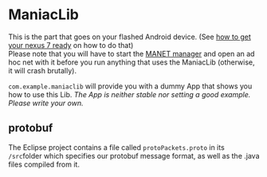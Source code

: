# ManiacLib
This is the part that goes on your flashed Android device. (See [how to get your nexus 7 ready](https://github.com/maniacchallenge/2013/wiki/How-to-get-your-Nexus-7-ready) on how to do that)  
Please note that you will have to start the [MANET manager](https://play.google.com/store/apps/details?id=org.span&hl=de) and open an ad hoc net with it before you run anything that uses the ManiacLib (otherwise, it will crash brutally).

``com.example.maniaclib`` will provide you with a dummy App that shows you how to use this Lib. *The App is neither stable nor setting a good example. Please write your own.*

## protobuf
The Eclipse project contains a file called ``protoPackets.proto`` in its ``/src``folder which specifies our protobuf message format, as well as the .java files compiled from it.
